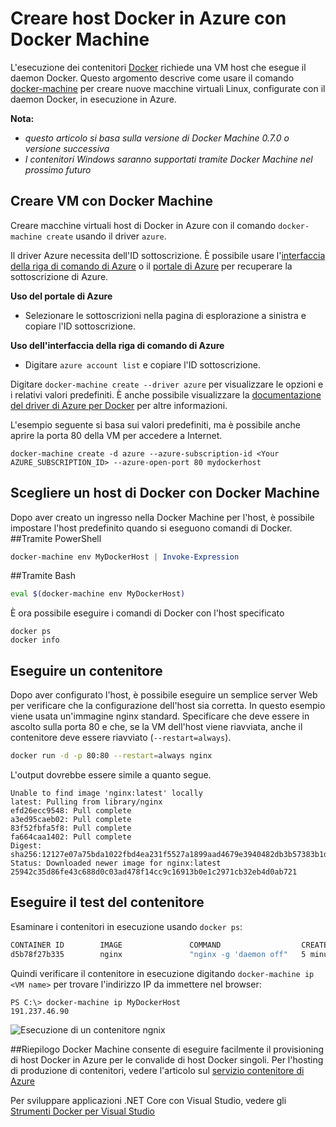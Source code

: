 <properties
   pageTitle="Creare host Docker in Azure con Docker Machine | Microsoft Azure"
   description="Descrive l'uso di Docker Machine per creare host Docker in Azure."
   services="azure-container-service"
   documentationCenter="na"
   authors="mlearned"
   manager="douge"
   editor="" /> 
<tags
   ms.service="multiple"
   ms.devlang="dotnet"
   ms.topic="article"
   ms.tgt_pltfrm="na"
   ms.workload="multiple"
   ms.date="06/08/2016"
   ms.author="mlearned" /> 

# Creare host Docker in Azure con Docker Machine

L'esecuzione dei contenitori [Docker](https://www.docker.com/) richiede una VM host che esegue il daemon Docker. Questo argomento descrive come usare il comando [docker-machine](https://docs.docker.com/machine/) per creare nuove macchine virtuali Linux, configurate con il daemon Docker, in esecuzione in Azure.

**Nota:**
- *questo articolo si basa sulla versione di Docker Machine 0.7.0 o versione successiva*
- *I contenitori Windows saranno supportati tramite Docker Machine nel prossimo futuro*

## Creare VM con Docker Machine

Creare macchine virtuali host di Docker in Azure con il comando `docker-machine create` usando il driver `azure`.

Il driver Azure necessita dell'ID sottoscrizione. È possibile usare l'[interfaccia della riga di comando di Azure](xplat-cli-install.md) o il [portale di Azure](https://portal.azure.com) per recuperare la sottoscrizione di Azure.

**Uso del portale di Azure**
- Selezionare le sottoscrizioni nella pagina di esplorazione a sinistra e copiare l'ID sottoscrizione.

**Uso dell'interfaccia della riga di comando di Azure**
- Digitare ```azure account list``` e copiare l'ID sottoscrizione.

Digitare `docker-machine create --driver azure` per visualizzare le opzioni e i relativi valori predefiniti. È anche possibile visualizzare la [documentazione del driver di Azure per Docker](https://docs.docker.com/machine/drivers/azure/) per altre informazioni.

L'esempio seguente si basa sui valori predefiniti, ma è possibile anche aprire la porta 80 della VM per accedere a Internet.

```
docker-machine create -d azure --azure-subscription-id <Your AZURE_SUBSCRIPTION_ID> --azure-open-port 80 mydockerhost
```

## Scegliere un host di Docker con Docker Machine
Dopo aver creato un ingresso nella Docker Machine per l'host, è possibile impostare l'host predefinito quando si eseguono comandi di Docker.
##Tramite PowerShell

```powershell
docker-machine env MyDockerHost | Invoke-Expression 
```

##Tramite Bash

```bash
eval $(docker-machine env MyDockerHost)
```

È ora possibile eseguire i comandi di Docker con l'host specificato

```
docker ps
docker info
```

## Eseguire un contenitore

Dopo aver configurato l'host, è possibile eseguire un semplice server Web per verificare che la configurazione dell'host sia corretta. In questo esempio viene usata un'immagine nginx standard. Specificare che deve essere in ascolto sulla porta 80 e che, se la VM dell'host viene riavviata, anche il contenitore deve essere riavviato (`--restart=always`).

```bash
docker run -d -p 80:80 --restart=always nginx
```

L'output dovrebbe essere simile a quanto segue.

```
Unable to find image 'nginx:latest' locally
latest: Pulling from library/nginx
efd26ecc9548: Pull complete
a3ed95caeb02: Pull complete
83f52fbfa5f8: Pull complete
fa664caa1402: Pull complete
Digest: sha256:12127e07a75bda1022fbd4ea231f5527a1899aad4679e3940482db3b57383b1d
Status: Downloaded newer image for nginx:latest
25942c35d86fe43c688d0c03ad478f14cc9c16913b0e1c2971cb32eb4d0ab721
```

## Eseguire il test del contenitore

Esaminare i contenitori in esecuzione usando `docker ps`:

```bash
CONTAINER ID        IMAGE               COMMAND                  CREATED             STATUS              PORTS                         NAMES
d5b78f27b335        nginx               "nginx -g 'daemon off"   5 minutes ago       Up 5 minutes        0.0.0.0:80->80/tcp, 443/tcp   goofy_mahavira
```

Quindi verificare il contenitore in esecuzione digitando `docker-machine ip <VM name>` per trovare l'indirizzo IP da immettere nel browser:

```
PS C:\> docker-machine ip MyDockerHost
191.237.46.90
```

![Esecuzione di un contenitore ngnix](./media/vs-azure-tools-docker-machine-azure-config/nginxsuccess.png)

##Riepilogo
Docker Machine consente di eseguire facilmente il provisioning di host Docker in Azure per le convalide di host Docker singoli. Per l'hosting di produzione di contenitori, vedere l'articolo sul [servizio contenitore di Azure](http://aka.ms/AzureContainerService)

Per sviluppare applicazioni .NET Core con Visual Studio, vedere gli [Strumenti Docker per Visual Studio](http://aka.ms/DockerToolsForVS)

<!---HONumber=AcomDC_0921_2016-->